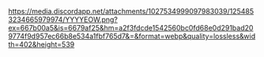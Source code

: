 https://media.discordapp.net/attachments/1027534999097983039/1254853234665979974/YYYYEOW.png?ex=667b00a5&is=6679af25&hm=a2f3fdcde1542560bc0fd68e0d291bad209774f9d957ec66b8e534a1fbf765d7&=&format=webp&quality=lossless&width=402&height=539

<!--
**vampenguin/vampenguin** is a ✨ _special_ ✨ repository because its `README.md` (this file) appears on your GitHub profile.

Here are some ideas to get you started:

- 🔭 I’m currently working on ...
- 🌱 I’m currently learning ...
- 👯 I’m looking to collaborate on ...
- 🤔 I’m looking for help with ...
- 💬 Ask me about ...
- 📫 How to reach me: ...
- 😄 Pronouns: ...
- ⚡ Fun fact: ...
-->
